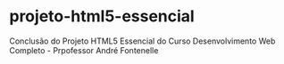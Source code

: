 # projeto-html5-essencial
Conclusão do Projeto HTML5 Essencial do Curso Desenvolvimento Web Completo - Prpofessor André Fontenelle
